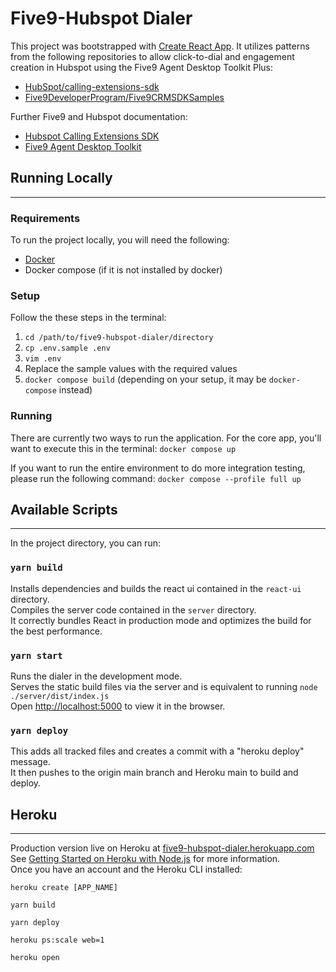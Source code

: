# Five9-Hubspot Dialer

This project was bootstrapped with [Create React App](https://github.com/facebook/create-react-app). It utilizes patterns from the following repositories to allow click-to-dial and engagement creation in Hubspot using the Five9 Agent Desktop Toolkit Plus:

* [HubSpot/calling-extensions-sdk](https://github.com/HubSpot/calling-extensions-sdk)
* [Five9DeveloperProgram/Five9CRMSDKSamples](https://github.com/Five9DeveloperProgram/Five9CRMSDKSamples)

Further Five9 and Hubspot documentation:

* [Hubspot Calling Extensions SDK](https://developers.hubspot.com/docs/api/crm/extensions/calling-sdk)
* [Five9 Agent Desktop Toolkit](https://app.five9.com/dev/sdk/crm/latest/doc/global.html)

## Running Locally
---
### Requirements
To run the project locally, you will need the following:
* [Docker](https://www.docker.com/products/docker-desktop)
* Docker compose (if it is not installed by docker)

### Setup
Follow the these steps in the terminal:
1. `cd /path/to/five9-hubspot-dialer/directory`
1. `cp .env.sample .env`
1. `vim .env`
1. Replace the sample values with the required values
1. `docker compose build` (depending on your setup, it may be `docker-compose` instead)

### Running
There are currently two ways to run the application. For the core app, you'll want to execute this in the terminal: `docker compose up`

If you want to run the entire environment to do more integration testing, please run the following command: `docker compose --profile full up`

## Available Scripts
---

In the project directory, you can run:

### `yarn build`

Installs dependencies and builds the react ui contained in the `react-ui` directory.\
Compiles the server code contained in the `server` directory. \
It correctly bundles React in production mode and optimizes the build for the best performance.

### `yarn start`

Runs the dialer in the development mode.\
Serves the static build files via the server and is equivalent to running `node ./server/dist/index.js` \
Open [http://localhost:5000](http://localhost:5000) to view it in the browser.

### `yarn deploy`

This adds all tracked files and creates a commit with a "heroku deploy" message. \
It then pushes to the origin main branch and Heroku main to build and deploy.

## Heroku
---

Production version live on Heroku at [five9-hubspot-dialer.herokuapp.com](https://five9-hubspot-dialer.herokuapp.com)
See [Getting Started on Heroku with Node.js](https://devcenter.heroku.com/articles/getting-started-with-nodejs) for more information. \
Once you have an account and the Heroku CLI installed:

`heroku create [APP_NAME]`

`yarn build`

`yarn deploy`

`heroku ps:scale web=1`

`heroku open`
